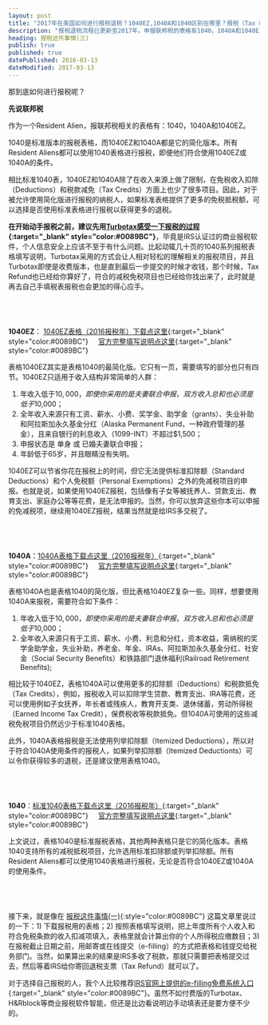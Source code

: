 ```yaml
---
layout: post
title: "2017年在美国如何进行报税退税？1040EZ,1040A和1040区别在哪里？报税（Tax Return） 还是退税（ Tax Refund）?"
description: "报税退税流程已更新至2017年。申报联邦税的表格有1040，1040A和1040EZ，适用于不同的人。有报税才有退税。使用IRS网站上的e-filling免费系统入口，省时又省力。"
heading: 报税这件事情(三)
publish: true
published: true
datePublished: 2016-03-13
dateModified: 2017-03-13
---
```




那到底如何进行报税呢？

**先说联邦税**

作为一个Resident Alien，报联邦税相关的表格有：1040，1040A和1040EZ。

<span class="dropcap">1040</span>是标准版本的报税表格，而1040EZ和1040A都是它的简化版本。所有Resident Aliens都可以使用1040表格进行报税，即便他们符合使用1040EZ或1040A的条件。

相比标准1040表，1040EZ和1040A除了在收入来源上做了限制，在免税收入扣除（Deductions）和税款减免（Tax Credits）方面上也少了很多项目。因此，对于被允许使用简化版进行报税的纳税人，如果标准表格提供了更多的免税抵税额，可以选择是否使用标准表格进行报税以获得更多的退税。

**在开始动手报税之前，建议先用[Turbotax感受一下报税的过程](https://turbotax.intuit.com/){:target="_blank" style="color:#0089BC"}**，毕竟是IRS认证过的商业报税软件，个人信息安全上应该不至于有什么问题。比起动辄几十页的1040系列报税表格填写说明，Turbotax采用的方式会让人相对轻松的理解相关的报税项目，并且Turbotax即使是收费版本，也是直到最后一步提交的时候才收钱，那个时候，Tax Refund也已经给你算好了，符合的减税免税项目也已经给你找出来了，此时就是再去自己手填税表报税也会更加的得心应手。

<p style="margin-bottom:70px"></p>

**1040EZ**： [1040EZ表格（2016报税年）下载点这里](https://www.irs.gov/pub/irs-pdf/f1040ez.pdf){:target="_blank" style="color:#0089BC"}  &nbsp; &nbsp; [官方完整填写说明点这里](https://www.irs.gov/pub/irs-pdf/i1040ez.pdf){:target="_blank" style="color:#0089BC"}

表格1040EZ其实是表格1040的最简化版。它只有一页，需要填写的部分也只有四节。1040EZ只适用于收入结构非常简单的人群：
1) 年收入低于$10,000，即使你采用的是夫妻联合申报，双方收入总和也必须是低于$10,000；
2) 全年收入来源只有工资、薪水、小费、奖学金、助学金（grants）、失业补助和阿拉斯加永久基金分红（Alaska Permanent Fund，一种政府管理的基金），且来自银行的利息收入（1099-INT）不超过$1,500；
3) 申报状态是 单身 或 已婚夫妻联合申报；
4) 年龄低于65岁，并且眼睛没有失明。

1040EZ可以节省你花在报税上的时间，但它无法提供标准扣除额（Standard Deductions）和个人免税额（Personal Exemptions）之外的免减税项目的申报。也就是说，如果使用1040EZ报税，包括像有子女等被抚养人、贷款支出、教育支出、家庭办公等等花费，是无法申报的。当然，你可以放弃这些你本可以申报的免减税项，继续用1040EZ报税，结果当然就是给IRS多交税了。

<p style="margin-bottom:70px"></p>

**1040A**：[1040A表格下载点这里（2016报税年）](https://www.irs.gov/pub/irs-pdf/f1040a.pdf){:target="_blank" style="color:#0089BC"}  &nbsp; &nbsp; [官方完整填写说明点这里](https://www.irs.gov/pub/irs-pdf/i1040a.pdf){:target="_blank" style="color:#0089BC"}

表格1040A也是表格1040的简化版，但比表格1040EZ复杂一些。同样，想要使用1040A来报税，需要符合如下条件：
1) 年收入低于$10,000，即使你采用的是夫妻联合申报，双方收入总和也必须是低于$10,000；
2) 全年收入来源只有于工资、薪水、小费、利息和分红，资本收益，需纳税的奖学金助学金，失业补助，养老金、年金、IRAs、阿拉斯加永久基金分红、社安金（Social Security Benefits）和铁路部门退休福利(Railroad Retirement Benefits);

相比较于1040EZ，表格1040A可以使用更多的扣除额（Deductions）和税款抵免（Tax Credits），例如，报税收入可以扣除学生贷款、教育支出、IRA等花费，还可以使用例如子女抚养，年长者或残疾人，教育开支类、退休储蓄，劳动所得税（Earned Income Tax Credit），保费税收等税款抵免。但1040A可使用的这些减税免税项目仍然远少于标准1040表格。

此外，1040A表格报税是无法使用列举扣除额（Itemized Deductions），所以对于符合1040A使用条件的报税人，如果列举扣除额（Itemized Deductionts）可以令你获得较多的退税，还是建议使用表格1040。

<p style="margin-bottom:70px"></p>

**1040**：[标准1040表格下载点这里（2016报税年）](https://www.irs.gov/pub/irs-pdf/f1040.pdf){:target="_blank" style="color:#0089BC"}  &nbsp; &nbsp; [官方完整填写说明点这里](https://www.irs.gov/pub/irs-pdf/i1040gi.pdf){:target="_blank" style="color:#0089BC"}

上文说过，表格1040是标准报税表格，其他两种表格只是它的简化版本。表格1040支持所有的减税抵税项目，允许选用标准扣除额或列举扣除额。所有Resident Aliens都可以使用1040表格进行报税，无论是否符合1040EZ或1040A的使用条件。

<p style="margin-bottom:70px"></p>

接下来，就是像在 [报税这件事情(一)](/what-is-tax-return/){:style="color:#0089BC"} 这篇文章里说过的一下：1) 下载报税用的表格；2) 按照表格填写说明，把上年度所有个人收入和符合免税条款的收入扣减项填入，表格里就会计算出你的个人所得税应缴数目；3) 在报税截止日期之前，用邮寄或在线提交（e-filling）的方式把表格和钱提交给税务部门。当然，如果算出来的结果是IRS多收了税款，那就只需要把表格提交过去，然后等着IRS给你寄回退税支票（Tax Refund）就可以了。

对于选择自己报税的人，我个人比较推荐[IRS官网上提供的e-filling免费系统入口](https://www.irs.gov/uac/Free-File:-Do-Your-Federal-Taxes-for-Free){:target="_blank" style="color:#0089BC"}。虽然不如付费版的Turbotax、H&Rblock等商业报税软件智能，但还是比边看说明边手动填表还是要方便不少的。

<p style="margin-bottom:70px"></p>
